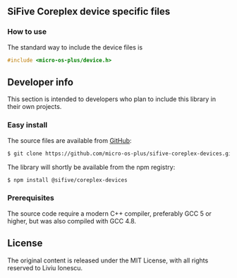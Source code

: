 ## SiFive Coreplex device specific files

### How to use

The standard way to include the device files is

```c
#include <micro-os-plus/device.h>
```

## Developer info

This section is intended to developers who plan to include this library in their own projects.

### Easy install

The source files are available from [GitHub](https://github.com/micro-os-plus/sifive-coreplex-devices):

```bash
$ git clone https://github.com/micro-os-plus/sifive-coreplex-devices.git sifive-coreplex-devices.git
```

The library will shortly be available from the npm registry:

```bash
$ npm install @sifive/coreplex-devices
```

### Prerequisites

The source code require a modern C++ compiler, preferably GCC 5 or higher, but was also compiled with GCC 4.8. 

## License

The original content is released under the MIT License, with all rights reserved to Liviu Ionescu.

